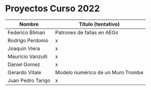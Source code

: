 # Proyectos Curso 2022

|Nombre|Título (tentativo)|
|------|------------------|
|Federico Bliman|Patrones de fallas en AEGs|
|Rodrigo Perdomo|x|
|Joaquin Viera|x|
|Mauricio Vanzulli|x|
|Daniel Gomez|x|
|Gerardo Vitale|Modelo numérico de un Muro Trombe|
|Juan Pedro Tarigo|x|
